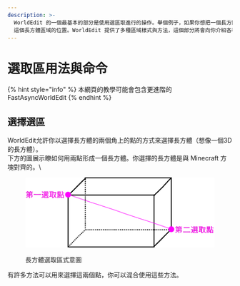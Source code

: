 ```yaml
---
description: >-
  WorldEdit 的一個最基本的部分是使用選區取進行的操作。舉個例子，如果你想把一個長方體區域內的草方塊換成泥土，你需要告訴 WorldEdit
  這個長方體區域的位置。WorldEdit 提供了多種區域樣式與方法，這個部分將會向你介紹各種選取區，與選取方法。
---
```


# 選取區用法與命令

{% hint style="info" %}
本網頁的教學可能會包含更進階的 FastAsyncWorldEdit
{% endhint %}

## 選擇選區 <a href="#xuan-ze-xuan-ou" id="xuan-ze-xuan-ou"></a>

WorldEdit允許你以選擇長方體的兩個角上的點的方式來選擇長方體（想像一個3D的長方體）。\
下方的圖展示瞭如何用兩點形成一個長方體。你選擇的長方體是與 Minecraft 方塊對齊的。\


<figure><img src="../.gitbook/assets/image.png" alt=""><figcaption><p>長方體選取區式意圖</p></figcaption></figure>

有許多方法可以用來選擇這兩個點，你可以混合使用這些方法。
